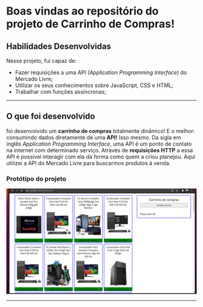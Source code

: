 # Boas vindas ao repositório do projeto de Carrinho de Compras!

## Habilidades Desenvolvidas

Nesse projeto, fui capaz de:

- Fazer requisições a uma API *(Application Programming Interface)* do Mercado Livre;
- Utilizar os seus conhecimentos sobre JavaScript, CSS e HTML;
- Trabalhar com funções assíncronas;

---

## O que foi desenvolvido

foi desenvolvido um **carrinho de compras** totalmente dinâmico! E o melhor: consumindo dados diretamente de uma **API!** Isso mesmo. Da sigla em inglês _Application Programming Interface_, uma API é um ponto de contato na internet com determinado serviço. Através de **requisições HTTP** a essa API é possível interagir com ela da forma como quem a criou planejou. Aqui utilizei a API do Mercado Livre para buscarmos produtos à venda.

### Protótipo do projeto

![Project Gif](./out.gif)

---

